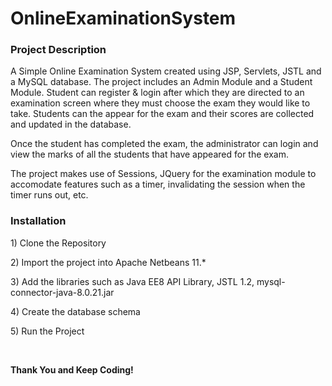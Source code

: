 # OnlineExaminationSystem

<h3>Project Description</h3>
<p>A Simple Online Examination System created using JSP, Servlets, JSTL and a MySQL database. The project includes an Admin Module and a Student Module.
Student can register & login after which they are directed to an examination screen where they must choose the exam they would like to take. Students can the appear for the exam
and their scores are collected and updated in the database.</p> 
<p>Once the student has completed the exam, the administrator can login and view the marks of all the students that have appeared for the exam.</p>
<p>The project makes use of Sessions, JQuery for the examination module to accomodate features such as a timer, invalidating the session when the timer runs out, etc.</p>

<h3>Installation</h3>
<p>1) Clone the Repository</p>
<p>2) Import the project into Apache Netbeans 11.*</p>
<p>3) Add the libraries such as Java EE8 API Library, JSTL 1.2, mysql-connector-java-8.0.21.jar</p>
<p>4) Create the database schema</p>
<p>5) Run the Project</p><br/>

<p><b>Thank You and Keep Coding!</b></p>
